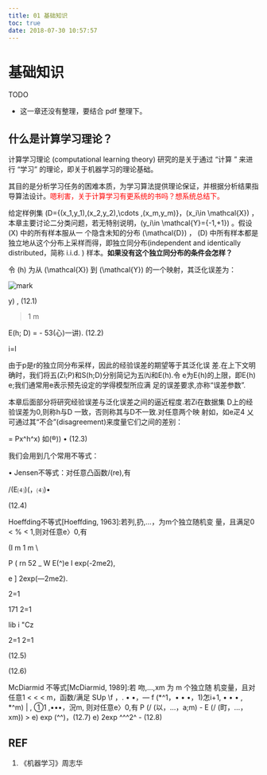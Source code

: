 ```yaml
---
title: 01 基础知识
toc: true
date: 2018-07-30 10:57:57
---
```

# 基础知识

TODO

- 这一章还没有整理，要结合 pdf 整理下。

## 什么是计算学习理论？


计算学习理论 (computational learning theory) 研究的是关于通过 “计算 ” 来进行 “学习” 的理论，即关于机器学习的理论基础。

其目的是分析学习任务的困难本质，为学习算法提供理论保证，并根据分析结果指导算法设计。<span style="color:red;">嗯利害，关于计算学习有更系统的书吗？想系统总结下。</span>



给定样例集 \(D=\{(x_1,y_1),(x_2,y_2),\cdots ,(x_m,y_m)\}，\(x_i\in \mathcal{X}\) ，本章主要讨论二分类问题，若无特别说明，\(y_i\in \mathcal{Y}=\{-1,+1\}\) 。假设 \(X\) 中的所有样本服从一 个隐含未知的分布 \(\mathcal{D}\) ， \(D\) 中所有样本都是独立地从这个分布上采样而得，即独立同分布(independent and identically distributed，简称 i.i.d. ) 样本。**如果没有这个独立同分布的条件会怎样？**

令 \(h\) 为从 \(\mathcal{X}\) 到 \(\mathcal{Y}\) 的一个映射，其泛化误差为：


![mark](http://pacdb2bfr.bkt.clouddn.com/blog/image/180727/fljIe55lIA.png?imageslim)

y) , (12.1)

>1 m

E(h; D) = - 53(心)一讲). (12.2)

i=l

由于p是r的独立同分布采样，因此的经验误差的期望等于其泛化误 差.在上下文明确时，我们将五(Zi;P)和S(h;D)分别简记为五㈨和E(h).令 e为E{h)的上限，即E{h) e;我们通常用e表示预先设定的学得模型所应满 足的误差要求,亦称“误差参数”.

本章后面部分将研究经验误差与泛化误差之间的逼近程度.若Zi在数据集 D上的经验误差为0,则称h与D 一致，否则称其与D不一致.对任意两个映 射如，如e疋4 乂可通过其“不合”(disagreement)来度量它们之间的差别：

= Px^h^x) 如(®)) • (12.3)

我们会用到几个常用不等式：

• Jensen不等式：对任意凸函数/(re),有

/(E⑷)(，⑷)•

(12.4)

Hoeffding不等式[Hoeffding, 1963]:若列,扔,…，为m个独立随机变 量，且满足0 < % < 1,则对任意e〉0,有

(I m 1 m \

P ( rn 52 _ W E(^)e I exp(-2me2),

e ] 2exp(—2me2).

2=1

171 2=1

lib i "Cz

2=1 2=1

(12.5)

(12.6)

McDiarmid 不等式[McDiarmid, 1989]:若 吻,...,xm 为 m 个独立随 机变量，且对任意1 < < < m，函数/满足 SUp \f ，. • •，— f (*^1，• • •，1)怎i+1, • • • , *^m) | , ①1 ,•••，況m, 则对任意e〉0,有 P (/ (以，…，a;m) - E (/ (町，…，xm)) > e) exp (^^)，(12.7) e) 2exp ^^^2^ - (12.8)







## REF

1. 《机器学习》周志华
